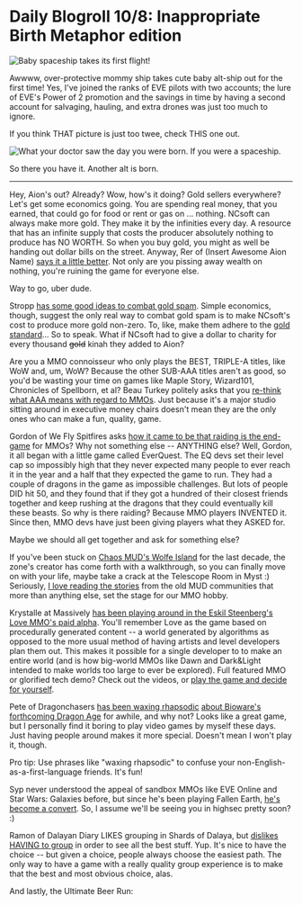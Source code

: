# Daily Blogroll 10/8: Inappropriate Birth Metaphor edition

![Baby spaceship takes its first flight!](http://westkarana.com/wp-content/uploads/2009/10/ExeFile-2009-10-04-21-34-16-87.jpg "Baby spaceship takes its first flight!")

Awwww, over-protective mommy ship takes cute baby alt-ship out for the first time! Yes, I've joined the ranks of EVE pilots with two accounts; the lure of EVE's Power of 2 promotion and the savings in time by having a second account for salvaging, hauling, and extra drones was just too much to ignore.

If you think THAT picture is just too twee, check THIS one out.

![What your doctor saw the day you were born. If you were a spaceship.](http://westkarana.com/wp-content/uploads/2009/10/ExeFile-2009-10-04-21-16-47-43.jpg "What your doctor saw the day you were born. If you were a spaceship.")

So there you have it. Another alt is born.

---

Hey, Aion's out? Already? Wow, how's it doing? Gold sellers everywhere? Let's get some economics going. You are spending real money, that you earned, that could go for food or rent or gas on ... nothing. NCsoft can always make more gold. They make it by the infinities every day. A resource that has an infinite supply that costs the producer absolutely nothing to produce has NO WORTH. So when you buy gold, you might as well be handing out dollar bills on the street. Anyway, Rer of (Insert Awesome Aion Name) [says it a little better](http://insert-awesome-aion-name.blogspot.com/2009/10/buying-kinah-isnt-justifiable.html). Not only are you pissing away wealth on nothing, you're ruining the game for everyone else.

Way to go, uber dude.

Stropp [has some good ideas to combat gold spam](http://stroppsworld.com/2009/10/08/three-simple-ways-to-fight-gold-spam/). Simple economics, though, suggest the only real way to combat gold spam is to make NCsoft's cost to produce more gold non-zero. To, like, make them adhere to the [gold standard](http://en.wikipedia.org/wiki/Gold_standard)... So to speak. What if NCsoft had to give a dollar to charity for every thousand ~~gold~~ kinah they added to Aion?

Are you a MMO connoisseur who only plays the BEST, TRIPLE-A titles, like WoW and, um, WoW? Because the other SUB-AAA titles aren't as good, so you'd be wasting your time on games like Maple Story, Wizard101, Chronicles of Spellborn, et al? Beau Turkey politely asks that you [re-think what AAA means with regard to MMOs](http://epicdolls.com/beauturkey/?p=2269). Just because it's a major studio sitting around in executive money chairs doesn't mean they are the only ones who can make a fun, quality, game.

Gordon of We Fly Spitfires asks [how it came to be that raiding is the end-game](http://blog.weflyspitfires.com/2009/10/07/why-is-raiding-the-end-game-of-mmorpgs/) for MMOs? Why not something else -- ANYTHING else? Well, Gordon, it all began with a little game called EverQuest. The EQ devs set their level cap so impossibly high that they never expected many people to ever reach it in the year and a half that they expected the game to run. They had a couple of dragons in the game as impossible challenges. But lots of people DID hit 50, and they found that if they got a hundred of their closest friends together and keep rushing at the dragons that they could eventually kill these beasts. So why is there raiding? Because MMO players INVENTED it. Since then, MMO devs have just been giving players what they ASKED for.

Maybe we should all get together and ask for something else?

If you've been stuck on [Chaos MUD's Wolfe Island](http://teethandclaws.blogspot.com/2009/10/wolfe-island-spoiled.html) for the last decade, the zone's creator has come forth with a walkthrough, so you can finally move on with your life, maybe take a crack at the Telescope Room in Myst :) Seriously, [I love reading the stories](http://tagn.wordpress.com/2009/10/06/the-kobold-temple-of-the-unholy/) from the old MUD communities that more than anything else, set the stage for our MMO hobby.

Krystalle at Massively [has been playing around in the Eskil Steenberg's Love MMO's paid alpha](http://www.massively.com/2009/10/06/a-first-look-at-the-love-alpha/). You'll remember Love as the game based on procedurally generated content -- a world generated by algorithms as opposed to the more usual method of having artists and level developers plan them out. This makes it possible for a single developer to to make an entire world (and is how big-world MMOs like Dawn and Dark&Light intended to make worlds too large to ever be explored). Full featured MMO or glorified tech demo? Check out the videos, or [play the game and decide for yourself](http://www.quelsolaar.com/alpha/). 

Pete of Dragonchasers [has been waxing rhapsodic](http://dragonchasers.com/2009/10/06/building-a-living-world-a-dragon-age-origins-video/) [about Bioware's forthcoming Dragon Age](http://dragonchasers.com/2009/10/06/dragon-age-origins-reviewed/) for awhile, and why not? Looks like a great game, but I personally find it boring to play video games by myself these days. Just having people around makes it more special. Doesn't mean I won't play it, though.

Pro tip: Use phrases like "waxing rhapsodic" to confuse your non-English-as-a-first-language friends. It's fun!

Syp never understood the appeal of sandbox MMOs like EVE Online and Star Wars: Galaxies before, but since he's been playing Fallen Earth, [he's become a convert](http://biobreak.wordpress.com/2009/10/07/fallen-earth-star-wars-galaxies-and-eve/). So, I assume we'll be seeing you in highsec pretty soon? :)

Ramon of Dalayan Diary LIKES grouping in Shards of Dalaya, but [dislikes HAVING to group](http://dalayan.wordpress.com/2009/10/06/the-curse-and-blessing-of-group-heavy-game-design/) in order to see all the best stuff. Yup. It's nice to have the choice -- but given a choice, people always choose the easiest path. The only way to have a game with a really quality group experience is to make that the best and most obvious choice, alas.

And lastly, the Ultimate Beer Run:


